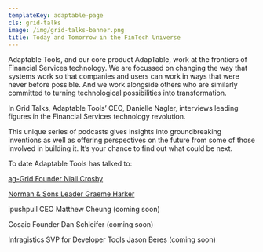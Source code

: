 ```yaml
---
templateKey: adaptable-page
cls: grid-talks
image: /img/grid-talks-banner.png
title: Today and Tomorrow in the FinTech Universe
---
```

Adaptable Tools, and our core product AdapTable, work at the frontiers of Financial Services technology. We are focussed on changing the way that systems work so that companies and users can work in ways that were never before possible. And we work alongside others who are similarly committed to turning technological possibilities into transformation.

In Grid Talks, Adaptable Tools’ CEO, Danielle Nagler, interviews leading figures in the Financial Services technology revolution.

This unique series of podcasts gives insights into groundbreaking inventions as well as offering perspectives on the future from some of those involved in building it. It’s your chance to find out what could be next.

To date Adaptable Tools has talked to:

[ag-Grid Founder Niall Crosby](https://open.spotify.com/episode/131ejKdW2csw3BzD13EvF6?si=2QSXzh9pSjyF_1Uo2yHldw)

[Norman & Sons Leader Graeme Harker](https://open.spotify.com/episode/3Y7vfrR2XGok7vfuqtzEx5?si=EZUm6KJyS8yH4IZzRqxxwQ)

ipushpull CEO Matthew Cheung (coming soon)

Cosaic Founder Dan Schleifer (coming soon)

Infragistics SVP for Developer Tools Jason Beres (coming soon)
